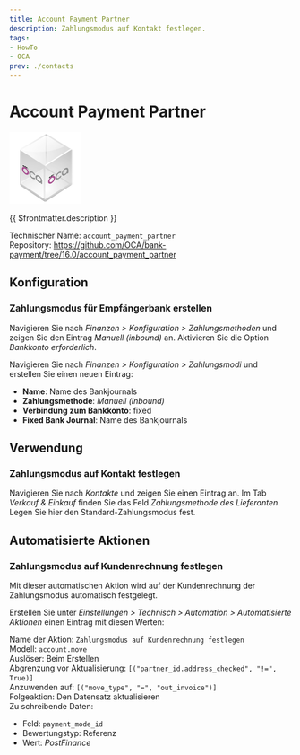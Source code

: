 ```yaml
---
title: Account Payment Partner
description: Zahlungsmodus auf Kontakt festlegen.
tags:
- HowTo
- OCA
prev: ./contacts
---
```

# Account Payment Partner
![icon_oca_app](attachments/icon_oca_app.png)

{{ $frontmatter.description }}

Technischer Name: `account_payment_partner`\
Repository: <https://github.com/OCA/bank-payment/tree/16.0/account_payment_partner>

## Konfiguration

### Zahlungsmodus für Empfängerbank erstellen

Navigieren Sie nach *Finanzen > Konfiguration > Zahlungsmethoden* und zeigen Sie den Eintrag *Manuell (inbound)* an. Aktivieren Sie die Option *Bankkonto erforderlich*.

Navigieren Sie nach *Finanzen > Konfiguration > Zahlungsmodi* und erstellen Sie einen neuen Eintrag:

* **Name**: Name des Bankjournals
* **Zahlungsmethode**: *Manuell (inbound)*
* **Verbindung zum Bankkonto**: fixed
* **Fixed Bank Journal**: Name des Bankjournals

## Verwendung

### Zahlungsmodus auf Kontakt festlegen

Navigieren Sie nach *Kontakte* und zeigen Sie einen Eintrag an. Im Tab *Verkauf & Einkauf* finden Sie das Feld *Zahlungsmethode des Lieferanten*. Legen Sie hier den Standard-Zahlungsmodus fest.

## Automatisierte Aktionen

### Zahlungsmodus auf Kundenrechnung festlegen

Mit dieser automatischen Aktion wird auf der Kundenrechnung der Zahlungsmodus automatisch festgelegt.

Erstellen Sie unter *Einstellungen > Technisch > Automation > Automatisierte Aktionen* einen Eintrag mit diesen Werten:

Name der Aktion: `Zahlungsmodus auf Kundenrechnung festlegen`\
Modell: `account.move`\
Auslöser: Beim Erstellen\
Abgrenzung vor Aktualisierung: `[("partner_id.address_checked", "!=", True)]`\
Anzuwenden auf: `[("move_type", "=", "out_invoice")]`\
Folgeaktion: Den Datensatz aktualisieren\
Zu schreibende Daten:
* Feld: `payment_mode_id`
* Bewertungstyp: Referenz
* Wert: *PostFinance*